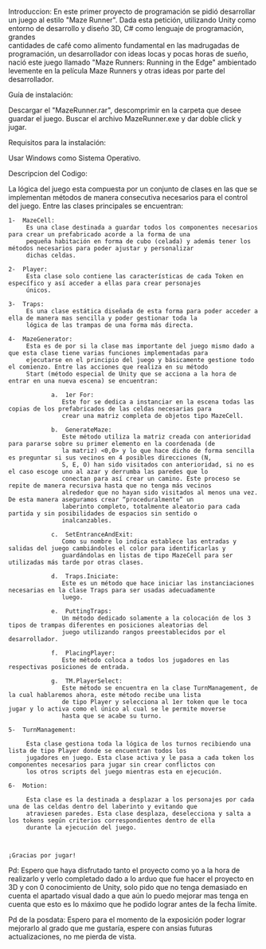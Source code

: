 Introduccion:
 En este primer proyecto de programación se pidió desarrollar un juego al estilo "Maze Runner". Dada esta petición, utilizando Unity como entorno de desarrollo y diseño 3D, C# como lenguaje de programación, grandes      
 cantidades de café como alimento fundamental en las madrugadas de programación, un desarrollador con ideas locas y pocas horas de sueño, nació este juego llamado "Maze Runners: Running in the Edge" ambientado levemente 
 en la película Maze Runners y otras ideas por parte del desarrollador.

Guía de instalación:

 Descargar el "MazeRunner.rar", descomprimir en la carpeta que desee guardar el juego. Buscar el archivo MazeRunner.exe y dar doble click y jugar. 

Requisitos para la instalación:

 Usar Windows como Sistema Operativo.

Descripcion del Codigo:

 La lógica del juego esta compuesta por un conjunto de clases en las que se implementan métodos de manera consecutiva necesarios para el control del  juego.
 Entre las clases principales se encuentran:
 
    1-	MazeCell:
         Es una clase destinada a guardar todos los componentes necesarios para crear un prefabricado acorde a la forma de una 
         pequeña habitación en forma de cubo (celada) y además tener los métodos necesarios para poder ajustar y personalizar 
         dichas celdas.
         
    2-	Player:
         Esta clase solo contiene las características de cada Token en específico y así acceder a ellas para crear personajes 
         únicos.
         
    3-	Traps:
         Es una clase estática diseñada de esta forma para poder acceder a ella de manera mas sencilla y poder gestionar toda la 
         lógica de las trampas de una forma más directa.
         
    4-	MazeGenerator:
         Esta es de por si la clase mas importante del juego mismo dado a que esta clase tiene varias funciones implementadas para 
         ejecutarse en el principio del juego y básicamente gestione todo el comienzo. Entre las acciones que realiza en su método 
         Start (método especial de Unity que se acciona a la hora de entrar en una nueva escena) se encuentran:
         
                a.	1er For:
                   Este for se dedica a instanciar en la escena todas las copias de los prefabricados de las celdas necesarias para 
                   crear una matriz completa de objetos tipo MazeCell.
                   
                b.	GenerateMaze:
                   Este método utiliza la matriz creada con anterioridad para pararse sobre su primer elemento en la coordenada (de
                   la matriz) <0,0> y lo que hace dicho de forma sencilla es preguntar si sus vecinos en 4 posibles direcciones (N,
                   S, E, O) han sido visitados con anterioridad, si no es el caso escoge uno al azar y derrumba las paredes que lo 
                   conectan para así crear un camino. Este proceso se repite de manera recursiva hasta que no tenga más vecinos 
                   alrededor que no hayan sido visitados al menos una vez. De esta manera aseguramos crear “proceduralmente” un 
                   laberinto completo, totalmente aleatorio para cada partida y sin posibilidades de espacios sin sentido o 
                   inalcanzables.
                   
                c.	SetEntranceAndExit:
                   Como su nombre lo indica establece las entradas y salidas del juego cambiándoles el color para identificarlas y 
                   guardándolas en listas de tipo MazeCell para ser utilizadas más tarde por otras clases.
                   
                d.	Traps.Iniciate:
                   Este es un método que hace iniciar las instanciaciones necesarias en la clase Traps para ser usadas adecuadamente
                   luego.
                   
                e.	PuttingTraps:
                   Un método dedicado solamente a la colocación de los 3 tipos de trampas diferentes en posiciones aleatorias del 
                   juego utilizando rangos preestablecidos por el desarrollador.
                   
                f.	PlacingPlayer:
                   Este método coloca a todos los jugadores en las respectivas posiciones de entrada.
                   
                g.	TM.PlayerSelect:
                   Este método se encuentra en la clase TurnManagement, de la cual hablaremos ahora, este método recibe una lista 
                   de tipo Player y selecciona al 1er token que le toca jugar y lo activa como el único al cual se le permite moverse 
                   hasta que se acabe su turno.
                   
    5-	TurnManagement:
    
         Esta clase gestiona toda la lógica de los turnos recibiendo una lista de tipo Player donde se encuentran todos los 
         jugadores en juego. Esta clase activa y le pasa a cada token los componentes necesarios para jugar sin crear conflictos con 
         los otros scripts del juego mientras esta en ejecución. 
         
    6-	Motion:
    
         Esta clase es la destinada a desplazar a los personajes por cada una de las celdas dentro del laberinto y evitando que 
         atraviesen paredes. Esta clase desplaza, deselecciona y salta a los tokens según criterios correspondientes dentro de ella 
         durante la ejecución del juego. 

                                    
                                                                    ¡Gracias por jugar!


Pd: Espero que haya disfrutado tanto el proyecto como yo a la hora de realizarlo y verlo completado dado a lo arduo que fue hacer el proyecto en 3D y con 0 conocimiento de Unity, solo pido que no tenga demasiado en cuenta el apartado visual dado a que aún lo puedo mejorar mas tenga en cuenta que esto es lo máximo que he podido lograr antes de la fecha límite.

Pd de la posdata: Espero para el momento de la exposición poder lograr mejorarlo al grado que me gustaría, espere con ansias futuras actualizaciones, no me pierda de vista.
